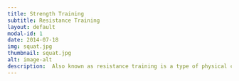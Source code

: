 ```yaml
---
title: Strength Training
subtitle: Resistance Training
layout: default
modal-id: 1
date: 2014-07-18
img: squat.jpg
thumbnail: squat.jpg
alt: image-alt
description:  Also known as resistance training is a type of physical conditioning in which muscles are exercised by being worked against an opposing force (as by lifting weights) to increase strength.
---
```

